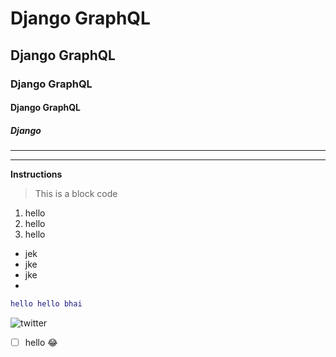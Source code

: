 # Django GraphQL
## Django GraphQL
### Django GraphQL
#### Django GraphQL
##### Django
---

---


**Instructions**

> This is a block code

1. hello
2. hello
3. hello
	

- jek
- jke
- jke
- 
```lua
hello hello bhai
```
![twitter](https://media.istockphoto.com/id/1277971635/photo/portrait-of-a-smiling-man-of-indian-ethnicity.webp?s=1024x1024&w=is&k=20&c=Ve_FZ5p_gO5Kd3gkW6nVicgiwAi5I0lXcW_L4MGKLEY=)

- [ ] hello
:joy:
